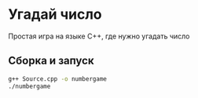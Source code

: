 # Угадай число

Простая игра на языке С++, где нужно угадать число

## Сборка и запуск

```bash
g++ Source.cpp -o numbergame
./numbergame
